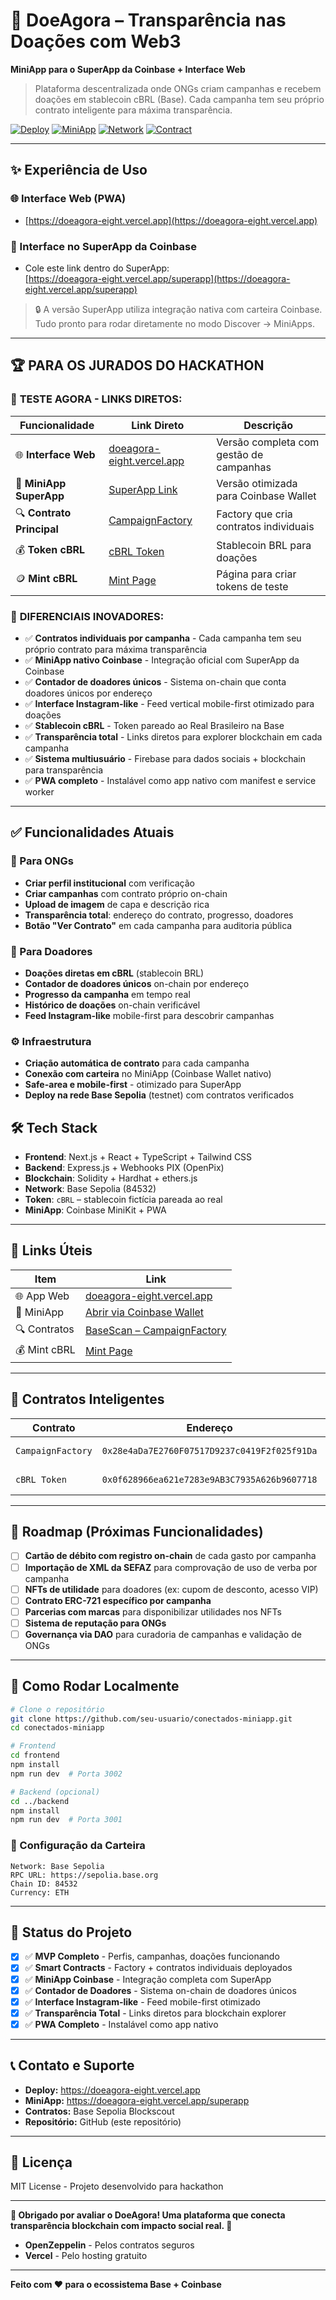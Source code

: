 # 🧡 DoeAgora – Transparência nas Doações com Web3

**MiniApp para o SuperApp da Coinbase + Interface Web**

> Plataforma descentralizada onde ONGs criam campanhas e recebem doações em stablecoin cBRL (Base). Cada campanha tem seu próprio contrato inteligente para máxima transparência.

[![Deploy](https://img.shields.io/badge/Deploy-Vercel-black?logo=vercel)](https://doeagora-eight.vercel.app)
[![MiniApp](https://img.shields.io/badge/MiniApp-Coinbase-0052FF?logo=coinbase)](https://doeagora-eight.vercel.app/superapp)
[![Network](https://img.shields.io/badge/Network-Base%20Sepolia-0052FF)](https://base-sepolia.blockscout.com)
[![Contract](https://img.shields.io/badge/Contract-CampaignFactory-success)](https://base-sepolia.blockscout.com/address/0x28e4aDa7E2760F07517D9237c0419F2f025f91Da)

---

## ✨ Experiência de Uso

### 🌐 Interface Web (PWA)
- [https://doeagora-eight.vercel.app](https://doeagora-eight.vercel.app)

### 📱 Interface no SuperApp da Coinbase
- Cole este link dentro do SuperApp:  
  [https://doeagora-eight.vercel.app/superapp](https://doeagora-eight.vercel.app/superapp)

> 🔒 A versão SuperApp utiliza integração nativa com carteira Coinbase. Tudo pronto para rodar diretamente no modo Discover → MiniApps.

---

## 🏆 **PARA OS JURADOS DO HACKATHON**

### 🚀 **TESTE AGORA - LINKS DIRETOS:**

| Funcionalidade | Link Direto | Descrição |
|----------------|-------------|----------|
| 🌐 **Interface Web** | [doeagora-eight.vercel.app](https://doeagora-eight.vercel.app) | Versão completa com gestão de campanhas |
| 📱 **MiniApp SuperApp** | [SuperApp Link](https://doeagora-eight.vercel.app/superapp) | Versão otimizada para Coinbase Wallet |
| 🔍 **Contrato Principal** | [CampaignFactory](https://base-sepolia.blockscout.com/address/0x28e4aDa7E2760F07517D9237c0419F2f025f91Da) | Factory que cria contratos individuais |
| 💰 **Token cBRL** | [cBRL Token](https://base-sepolia.blockscout.com/address/0x0f628966ea621e7283e9AB3C7935A626b9607718) | Stablecoin BRL para doações |
| 🪙 **Mint cBRL** | [Mint Page](https://doeagora-eight.vercel.app/mint) | Página para criar tokens de teste |

### 🎯 **DIFERENCIAIS INOVADORES:**

- ✅ **Contratos individuais por campanha** - Cada campanha tem seu próprio contrato para máxima transparência
- ✅ **MiniApp nativo Coinbase** - Integração oficial com SuperApp da Coinbase
- ✅ **Contador de doadores únicos** - Sistema on-chain que conta doadores únicos por endereço
- ✅ **Interface Instagram-like** - Feed vertical mobile-first otimizado para doações
- ✅ **Stablecoin cBRL** - Token pareado ao Real Brasileiro na Base
- ✅ **Transparência total** - Links diretos para explorer blockchain em cada campanha
- ✅ **Sistema multiusuário** - Firebase para dados sociais + blockchain para transparência
- ✅ **PWA completo** - Instalável como app nativo com manifest e service worker

---

## ✅ Funcionalidades Atuais

### 👥 Para ONGs
- **Criar perfil institucional** com verificação
- **Criar campanhas** com contrato próprio on-chain
- **Upload de imagem** de capa e descrição rica
- **Transparência total**: endereço do contrato, progresso, doadores
- **Botão "Ver Contrato"** em cada campanha para auditoria pública

### 🙌 Para Doadores
- **Doações diretas em cBRL** (stablecoin BRL)
- **Contador de doadores únicos** on-chain por endereço
- **Progresso da campanha** em tempo real
- **Histórico de doações** on-chain verificável
- **Feed Instagram-like** mobile-first para descobrir campanhas

### ⚙️ Infraestrutura
- **Criação automática de contrato** para cada campanha
- **Conexão com carteira** no MiniApp (Coinbase Wallet nativo)
- **Safe-area e mobile-first** - otimizado para SuperApp
- **Deploy na rede Base Sepolia** (testnet) com contratos verificados

## 🛠️ Tech Stack

- **Frontend**: Next.js + React + TypeScript + Tailwind CSS
- **Backend**: Express.js + Webhooks PIX (OpenPix)
- **Blockchain**: Solidity + Hardhat + ethers.js
- **Network**: Base Sepolia (84532)
- **Token**: `cBRL` – stablecoin fictícia pareada ao real
- **MiniApp**: Coinbase MiniKit + PWA

---

## 🔗 Links Úteis

| Item | Link |
|------|------|
| 🌐 App Web | [doeagora-eight.vercel.app](https://doeagora-eight.vercel.app) |
| 📱 MiniApp | [Abrir via Coinbase Wallet](https://doeagora-eight.vercel.app/superapp) |
| 🔍 Contratos | [BaseScan – CampaignFactory](https://base-sepolia.blockscout.com/address/0x28e4aDa7E2760F07517D9237c0419F2f025f91Da) |
| 💰 Mint cBRL | [Mint Page](https://doeagora-eight.vercel.app/mint) |

---

## 🧾 Contratos Inteligentes

| Contrato | Endereço | Função |
|----------|----------|--------|
| `CampaignFactory` | `0x28e4aDa7E2760F07517D9237c0419F2f025f91Da` | Deploy de campanhas |
| `cBRL Token` | `0x0f628966ea621e7283e9AB3C7935A626b9607718` | Stablecoin BRL |

---

## 🚧 Roadmap (Próximas Funcionalidades)

- [ ] **Cartão de débito com registro on-chain** de cada gasto por campanha
- [ ] **Importação de XML da SEFAZ** para comprovação de uso de verba por campanha
- [ ] **NFTs de utilidade** para doadores (ex: cupom de desconto, acesso VIP)
- [ ] **Contrato ERC-721 específico por campanha**
- [ ] **Parcerias com marcas** para disponibilizar utilidades nos NFTs
- [ ] **Sistema de reputação para ONGs**
- [ ] **Governança via DAO** para curadoria de campanhas e validação de ONGs

---

## 🧪 Como Rodar Localmente

```bash
# Clone o repositório
git clone https://github.com/seu-usuario/conectados-miniapp.git
cd conectados-miniapp

# Frontend
cd frontend
npm install
npm run dev  # Porta 3002

# Backend (opcional)
cd ../backend
npm install
npm run dev  # Porta 3001
```

### 🔧 Configuração da Carteira
```
Network: Base Sepolia
RPC URL: https://sepolia.base.org
Chain ID: 84532
Currency: ETH
```

---

## 🎯 Status do Projeto

- [x] ✅ **MVP Completo** - Perfis, campanhas, doações funcionando
- [x] ✅ **Smart Contracts** - Factory + contratos individuais deployados
- [x] ✅ **MiniApp Coinbase** - Integração completa com SuperApp
- [x] ✅ **Contador de Doadores** - Sistema on-chain de doadores únicos
- [x] ✅ **Interface Instagram-like** - Feed mobile-first otimizado
- [x] ✅ **Transparência Total** - Links diretos para blockchain explorer
- [x] ✅ **PWA Completo** - Instalável como app nativo

---

## 📞 Contato e Suporte

- **Deploy:** https://doeagora-eight.vercel.app
- **MiniApp:** https://doeagora-eight.vercel.app/superapp
- **Contratos:** Base Sepolia Blockscout
- **Repositório:** GitHub (este repositório)

---

## 📄 Licença

MIT License - Projeto desenvolvido para hackathon

---

**🎉 Obrigado por avaliar o DoeAgora! Uma plataforma que conecta transparência blockchain com impacto social real. 🧡**
- **OpenZeppelin** - Pelos contratos seguros
- **Vercel** - Pelo hosting gratuito

---

**Feito com ❤️ para o ecossistema Base + Coinbase**

